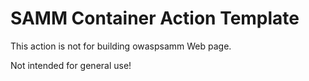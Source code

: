# SAMM Container Action Template

This action is not for building owaspsamm Web page.

Not intended for general use!
